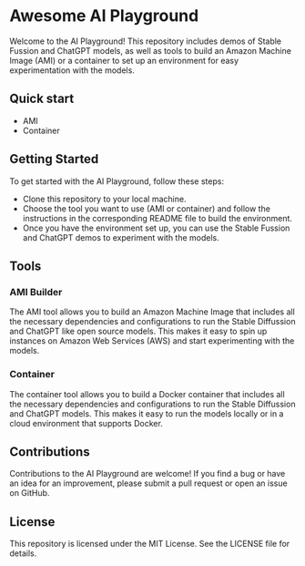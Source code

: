 # Awesome AI Playground

Welcome to the AI Playground! This repository includes demos of Stable Fussion and ChatGPT models, as well as tools to build an Amazon Machine Image (AMI) or a container to set up an environment for easy experimentation with the models.

## Quick start

- AMI
- Container

## Getting Started

To get started with the AI Playground, follow these steps:

- Clone this repository to your local machine.
- Choose the tool you want to use (AMI or container) and follow the instructions in the corresponding README file to build the environment.
- Once you have the environment set up, you can use the Stable Fussion and ChatGPT demos to experiment with the models.

## Tools

### AMI Builder
The AMI tool allows you to build an Amazon Machine Image that includes all the necessary dependencies and configurations to run the Stable Diffussion and ChatGPT like open source models. This makes it easy to spin up instances on Amazon Web Services (AWS) and start experimenting with the models.

### Container
The container tool allows you to build a Docker container that includes all the necessary dependencies and configurations to run the Stable Diffussion and ChatGPT models. This makes it easy to run the models locally or in a cloud environment that supports Docker.

## Contributions

Contributions to the AI Playground are welcome! If you find a bug or have an idea for an improvement, please submit a pull request or open an issue on GitHub.

## License

This repository is licensed under the MIT License. See the LICENSE file for details.

